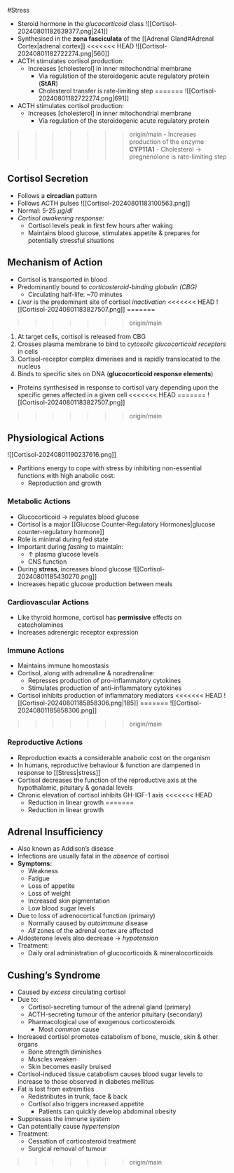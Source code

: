 #Stress 

- Steroid hormone in the *glucocorticoid* class
![[Cortisol-20240801182639377.png|241]]
- Synthesised in the **zona fasciculata** of the [[Adrenal Gland#Adrenal Cortex|adrenal cortex]]
<<<<<<< HEAD
![[Cortisol-20240801182722274.png|560]]
- ACTH stimulates cortisol production:
	- Increases $[\text{cholesterol}]$ in inner mitochondrial membrane
		- Via regulation of the steroidogenic acute regulatory protein (**StAR**) 
		- Cholesterol transfer is rate-limiting step
=======
![[Cortisol-20240801182722274.png|691]]
- ACTH stimulates cortisol production:
	- Increases $[\text{cholesterol}]$ in inner mitochondrial membrane
		- Via regulation of the steroidogenic acute regulatory protein
>>>>>>> origin/main
	- Increases production of the enzyme **CYP11A1**
		- Cholesterol → pregnenolone is rate-limiting step
## Cortisol Secretion
- Follows a **circadian** pattern
- Follows ACTH pulses
![[Cortisol-20240801183100563.png]]
- Normal: 5-25 $\mu g/dl$ 
- *Cortisol awakening response:*
	- Cortisol levels peak in first few hours after waking
	- Maintains blood glucose, stimulates appetite & prepares for potentially stressful situations
## Mechanism of Action
- Cortisol is transported in blood
- Predominantly bound to *corticosteroid-binding globulin (CBG)*
	- Circulating half-life: ~70 minutes
- *Liver* is the predominant site of cortisol *inactivation*
<<<<<<< HEAD
![[Cortisol-20240801183827507.png]]
=======

>>>>>>> origin/main
1. At target cells, cortisol is released from CBG
2. Crosses plasma membrane to bind to *cytosolic glucocorticoid receptors* in cells
3. Cortisol-receptor complex dimerises and is rapidly translocated to the nucleus
4. Binds to specific sites on DNA (**glucocorticoid response elements**)
- Proteins synthesised in response to cortisol vary depending upon the specific genes affected in a given cell
<<<<<<< HEAD
=======
![[Cortisol-20240801183827507.png]]
>>>>>>> origin/main
## Physiological Actions
![[Cortisol-20240801190237616.png]]
- Partitions energy to cope with stress by inhibiting non-essential functions with high anabolic cost:
	- Reproduction and growth
### Metabolic Actions
- Glucocorticoid → regulates blood glucose
- Cortisol is a major [[Glucose Counter-Regulatory Hormones|glucose counter-regulatory hormone]]
- Role is minimal during fed state
- Important during *fasting* to maintain:
	- $\uparrow$ plasma glucose levels
	- CNS function
- During **stress**, increases blood glucose
![[Cortisol-20240801185430270.png]]
- Increases hepatic glucose production between meals
### Cardiovascular Actions
- Like thyroid hormone, cortisol has **permissive** effects on catecholamines
- Increases adrenergic receptor expression
### Immune Actions
- Maintains immune homeostasis
- Cortisol, along with adrenaline & noradrenaline:
	- Represses production of pro-inflammatory cytokines
	- Stimulates production of anti-inflammatory cytokines
- Cortisol inhibits production of inflammatory mediators
<<<<<<< HEAD
![[Cortisol-20240801185858306.png|185]]
=======
![[Cortisol-20240801185858306.png]]
>>>>>>> origin/main
### Reproductive Actions
- Reproduction exacts a considerable anabolic cost on the organism
- In humans, reproductive behaviour & function are dampened in response to [[Stress|stress]]
- Cortisol decreases the function of the reproductive axis at the hypothalamic, pituitary & gonadal levels
- Chronic elevation of cortisol inhibits GH-IGF-1 axis
<<<<<<< HEAD
	- Reduction in linear growth
=======
	- Reduction in linear growth
## Adrenal Insufficiency
- Also known as Addison’s disease
- Infections are usually fatal in the *absence* of cortisol
- **Symptoms:**
	- Weakness
	- Fatigue
	- Loss of appetite
	- Loss of weight
	- Increased skin pigmentation
	- Low blood sugar levels
- Due to loss of adrenocortical function (primary)
	- Normally caused by *autoimmune* disease
	- *All* zones of the adrenal cortex are affected
- Aldosterone levels also decrease → *hypotension*
- Treatment: 
	- Daily oral administration of glucocorticoids & mineralocorticoids
## Cushing’s Syndrome
- Caused by *excess* circulating cortisol
- Due to:
	- Cortisol-secreting tumour of the adrenal gland (primary)
	- ACTH-secreting tumour of the anterior pituitary (secondary)
	- Pharmacological use of exogenous corticosteroids
		- Most *common* cause
- Increased cortisol promotes catabolism of bone, muscle, skin & other organs
	- Bone strength diminishes
	- Muscles weaken
	- Skin becomes easily bruised
- Cortisol-induced tissue catabolism causes blood sugar levels to increase to those observed in diabetes mellitus
- Fat is lost from extremities
	- Redistributes in trunk, face & back
	- Cortisol also triggers increased appetite
		- Patients can quickly develop abdominal obesity
- Suppresses the immune system
- Can potentially cause *hypertension*
- Treatment:
	- Cessation of corticosteroid treatment
	- Surgical removal of tumour
>>>>>>> origin/main
